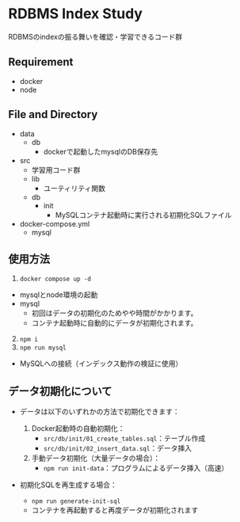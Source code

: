 # RDBMS Index Study

RDBMSのindexの振る舞いを確認・学習できるコード群

## Requirement
- docker
- node

## File and Directory
- data
  - db
    - dockerで起動したmysqlのDB保存先
- src
  - 学習用コード群
  - lib
    - ユーティリティ関数
  - db
    - init
      - MySQLコンテナ起動時に実行される初期化SQLファイル
- docker-compose.yml
  - mysql

## 使用方法

1. `docker compose up -d`
  - mysqlとnode環境の起動
  - mysql
    - 初回はデータの初期化のためやや時間がかかります。
    - コンテナ起動時に自動的にデータが初期化されます。
2. `npm i`
3. `npm run mysql`
  - MySQLへの接続（インデックス動作の検証に使用）

## データ初期化について

- データは以下のいずれかの方法で初期化できます：
  1. Docker起動時の自動初期化：
     - `src/db/init/01_create_tables.sql`：テーブル作成
     - `src/db/init/02_insert_data.sql`：データ挿入
  2. 手動データ初期化（大量データの場合）：
     - `npm run init-data`：プログラムによるデータ挿入（高速）

- 初期化SQLを再生成する場合：
  - `npm run generate-init-sql`
  - コンテナを再起動すると再度データが初期化されます